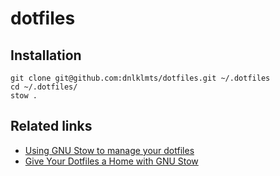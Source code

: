 # dotfiles

## Installation

```
git clone git@github.com:dnlklmts/dotfiles.git ~/.dotfiles
cd ~/.dotfiles/
stow .
```

## Related links

- [Using GNU Stow to manage your dotfiles](https://brandon.invergo.net/news/2012-05-26-using-gnu-stow-to-manage-your-dotfiles.html)
- [Give Your Dotfiles a Home with GNU Stow](https://youtu.be/CxAT1u8G7is?si=RH7LtZQash6AZvV7)
